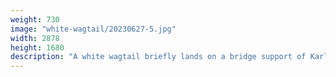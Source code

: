 ```yaml
---
weight: 730
image: "white-wagtail/20230627-5.jpg"
width: 2878
height: 1680
description: "A white wagtail briefly lands on a bridge support of Karlův most in Prague<br/>f/8.0, 1/1000, 220.0 mm, iso400"
---
```

